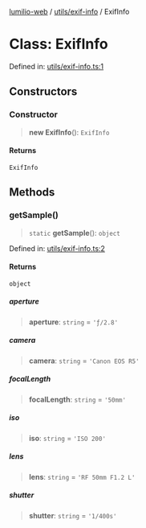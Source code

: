 [lumilio-web](../../../modules.md) / [utils/exif-info](../index.md) / ExifInfo

# Class: ExifInfo

Defined in: [utils/exif-info.ts:1](https://github.com/EdwinZhanCN/Lumilio-Photos/blob/50447139bbcd8646ed06f83c6f5775c49db37354/web/src/utils/exif-info.ts#L1)

## Constructors

### Constructor

> **new ExifInfo**(): `ExifInfo`

#### Returns

`ExifInfo`

## Methods

### getSample()

> `static` **getSample**(): `object`

Defined in: [utils/exif-info.ts:2](https://github.com/EdwinZhanCN/Lumilio-Photos/blob/50447139bbcd8646ed06f83c6f5775c49db37354/web/src/utils/exif-info.ts#L2)

#### Returns

`object`

##### aperture

> **aperture**: `string` = `'ƒ/2.8'`

##### camera

> **camera**: `string` = `'Canon EOS R5'`

##### focalLength

> **focalLength**: `string` = `'50mm'`

##### iso

> **iso**: `string` = `'ISO 200'`

##### lens

> **lens**: `string` = `'RF 50mm F1.2 L'`

##### shutter

> **shutter**: `string` = `'1/400s'`
